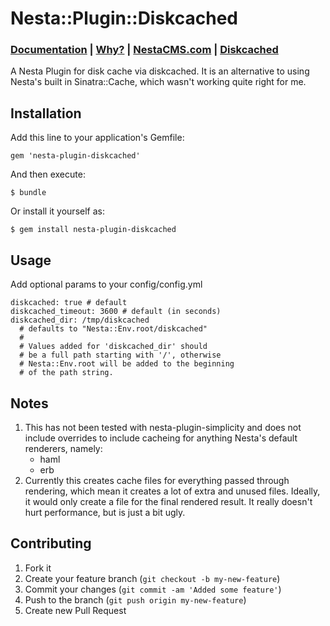 # Nesta::Plugin::Diskcached

### [Documentation](http://jmervine.github.com/nesta-plugin-diskcached/doc/index.html) | [Why?](https://github.com/jmervine/nesta-plugin-diskcached/blob/master/WHY.md) | [NestaCMS.com](http://nestacms.com) | [Diskcached](http://diskcached.rubyops.net/)

A Nesta Plugin for disk cache via diskcached. It is an alternative to using Nesta's built in Sinatra::Cache, which wasn't working quite right for me.

## Installation

Add this line to your application's Gemfile:

    gem 'nesta-plugin-diskcached'

And then execute:

    $ bundle

Or install it yourself as:

    $ gem install nesta-plugin-diskcached

## Usage

Add optional params to your config/config.yml

    diskcached: true # default
    diskcached_timeout: 3600 # default (in seconds)
    diskcached_dir: /tmp/diskcached 
      # defaults to "Nesta::Env.root/diskcached"
      # 
      # Values added for 'diskcached_dir' should
      # be a full path starting with '/', otherwise
      # Nesta::Env.root will be added to the beginning
      # of the path string.

## Notes

1. This has not been tested with nesta-plugin-simplicity and does
   not include overrides to include cacheing for anything Nesta's
   default renderers, namely:
   - haml
   - erb
2. Currently this creates cache files for everything passed through
   rendering, which mean it creates a lot of extra and unused files.
   Ideally, it would only create a file for the final rendered result.
   It really doesn't hurt performance, but is just a bit ugly.
   

## Contributing

1. Fork it
2. Create your feature branch (`git checkout -b my-new-feature`)
3. Commit your changes (`git commit -am 'Added some feature'`)
4. Push to the branch (`git push origin my-new-feature`)
5. Create new Pull Request
